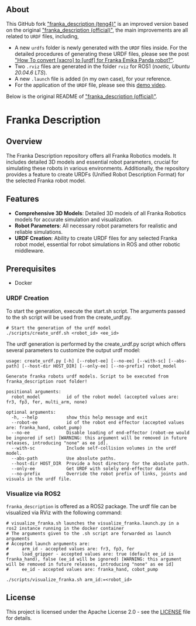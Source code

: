 ## About

This GitHub fork ["franka_description (teng4)"](https://github.com/teng4/franka_description) is an improved version based on the original ["franka_description (official)"](https://github.com/frankaemika/franka_description), the main improvements are all related to `URDF` files, including,

- A new `urdfs` folder is newly generated with the `URDF` files inside. For the detailed procedures of generating these URDF files, please see the post ["How To convert [xacro] to [urdf] for Franka Emika Panda robot?"](https://teng4.github.io/posts/20250416/).
- Two `.rviz` files are generated in the folder `rviz` for ROS1 (*noetic, Ubuntu 20.04.6 LTS*).
- A new `.launch` file is added (in my own case), for your reference.
- For the application of the `URDF` file, please see this [demo video](https://youtu.be/asSwOhIVADU).

Below is the original README of ["franka_description (official)"](https://github.com/frankaemika/franka_description).


# Franka Description

## Overview

The Franka Description repository offers all Franka Robotics models. It includes detailed 3D models and essential robot parameters, crucial for simulating these robots in various environments. Additionally, the repository provides a feature to create URDFs (Unified Robot Description Format) for the selected Franka robot model.

## Features

- **Comprehensive 3D Models**: Detailed 3D models of all Franka Robotics models for accurate simulation and visualization.
- **Robot Parameters**: All necessary robot parameters for realistic and reliable simulations.
- **URDF Creation**: Ability to create URDF files for any selected Franka robot model, essential for robot simulations in ROS and other robotic middleware.

## Prerequisites

- Docker

### URDF Creation

To start the generation, execute the start.sh script. The arguments passed to the sh script will be used from the create_urdf.py.

```
# Start the generation of the urdf model
./scripts/create_urdf.sh <robot_id> <ee_id>
```

The urdf generation is performed by the create_urdf.py script which offers several parameters to customize the output urdf model:

```
usage: create_urdf.py [-h] [--robot-ee] [--no-ee] [--with-sc] [--abs-path] [--host-dir HOST_DIR] [--only-ee] [--no-prefix] robot_model

Generate franka robots urdf models. Script to be executed from franka_description root folder!

positional arguments:
  robot_model          id of the robot model (accepted values are: fr3, fp3, fer, multi_arm, none)

optional arguments:
  -h, --help           show this help message and exit
  --robot-ee           id of the robot end effector (accepted values are: franka_hand, cobot_pump)
  --no-ee              Disable loading of end-effector (robot-ee would be ingnored if set) [WARNING: this argument will be removed in future releases, introducing "none" as ee id].
  --with-sc            Include self-collision volumes in the urdf model.
  --abs-path           Use absolute paths.
  --host-dir HOST_DIR  Provide a host directory for the absolute path.
  --only-ee            Get URDF with solely end-effector data
  --no-prefix          Override the robot prefix of links, joints and visuals in the urdf file.
```

### Visualize via ROS2

`franka_description` is offered as a ROS2 package.
The urdf file can be visualized via RViz with the following command:

```
# visualize_franka.sh launches the visualize_franka.launch.py in a ros2 instance running in the docker container
# The arguments given to the .sh script are forwarded as launch arguments
# Accepted launch arguments are:
#     arm_id - accepted values are: fr3, fp3, fer
#     load_gripper - accepted values are: true (default ee_id is franka_hand), false (ee_id will be ignored) [WARNING: this argument will be removed in future releases, introducing "none" as ee id]
#     ee_id - accepted values are: franka_hand, cobot_pump

./scripts/visualize_franka.sh arm_id:=<robot_id> 

```


## License

This project is licensed under the Apache License 2.0 - see the [LICENSE](LICENSE) file for details.
